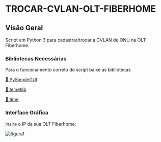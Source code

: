 # TROCAR-CVLAN-OLT-FIBERHOME
## Visão Geral
Script em Python 3 para cadastrar/trocar a CVLAN de ONU na OLT Fiberhome. 


### Bibliotecas Necessárias
Para o funcionamento correto do script baixe as bibliotecas
<p>
  <a href="https://pysimplegui.readthedocs.io/en/latest/">🔗 PySimpleGUI</a>
<p>
  <a href="https://docs.python.org/3/library/telnetlib.html">🔗 telnetlib</a>
</p>
<p>
  <a href="https://docs.python.org/3/library/time.html">🔗 time</a>
  
### Interface Gráfica
<p>
    Insira o IP da sua OLT Fiberhome;
  </p>
  
 ![figura1](https://user-images.githubusercontent.com/46397610/130873914-4aaf7e85-9a1f-4a91-9966-3e2c2d6c5bd6.png)
   
